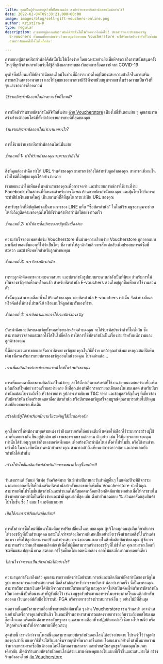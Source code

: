 ```yaml
---
title: คุณเป็นผู้ประกอบธุรกิจที่เปิดนานแล้ว สงสัยว่าจะขายบัตรกํานัลออนไลน์อย่างไร?
date: 2022-02-04T09:30:21.000+00:00
image: images/blog/sell-gift-vouchers-online.png
author: Kristira-R
type: regular
description: การขยายสู่ตลาดบัตรกํานัลดิจิทัลนั้นไม่ใช่เรื่องยากอีกต่อไป! บัตรกํานัลและบัตรของขวัญ
  E-vouchers ทั้งหมดที่ขายผ่านร้านค้าของคุณด้วยระบบ Voucherstore จะได้รับรหัสประจําตัวที่ไม่ซ้ำกัน
  สามารถรับแลกใช้ได้ในไม่กี่คลิก!

---
```

การขยายสู่ตลาดบัตรกํานัลดิจิทัลนั้นไม่ใช่เรื่องง่าย โดยเฉพาะอย่างยิ่งเมื่อพิจารณาถึงการสนับสนุนครั้งใหญ่ที่ธุรกิจด้านการต้อนรับได้รู้สึกถึงผลกระทบของวิกฤตการล็อคดาวน์จาก COVID-19 

ธุรกิจที่เปลี่ยนมาใช้บัตรกํานัลออนไลน์ในช่วงที่มีการระบาดใหญ่ได้ประสบความสําเร็จในการเสริมกระแสเงินสดของพวกเขา และให้ชุมชนของพวกเขามีวิธีที่จะสนับสนุนพวกเขาในช่วงความเป็นจริงที่รุนแรงของการล็อคดาวน์

###### วิธีขายบัตรกํานัลออนไลน์และจะเริ่มที่ไหนดี?

การเปิดตัวร้านขายบัตรกํานัลดิจิทัลนั้นง่าย [ด้วย Voucherstore](/) เพียงไม่กี่ขั้นตอนง่าย ๆ คุณสามารถสร้างร้านค้าออนไลน์ที่ตั้งค่าด้วยรายการขายดีที่สุดของคุณ

###### ร้านขายบัตรกํานัลออนไลน์ทํางานอย่างไร?

การใช้งานร้านขายบัตรกํานัลออนไลน์นั้นง่าย

###### ขั้นตอนที่ 1: ทําให้ร้านค้าของคุณสามารถเข้าถึงได้

สิ่งที่คุณต้องทําคือ ทําให้ URL ร้านค้าของคุณสามารถเข้าถึงได้สําหรับลูกค้าของคุณ สามารถเพิ่มลงในเว็บไซต์ที่มีอยู่ของคุณได้อย่างง่ายดาย 

เราขอแนะนําให้เพิ่มลงในหน้าแรกของคุณเพื่อการจดจํา และประสบการณ์การใช้งานที่ง่าย Facebook เป็นสถานที่ที่เหมาะสําหรับการโฆษณาร้านขายบัตรกํานัลของคุณ และปุ่มโทรไปยังการกระทําสีน้ําเงินขนาดใหญ่ เป็นสถานที่ที่ดีที่สุดในการแบ่งปัน URL ของคุณ 

สําหรับธุรกิจที่มีบัญชีอย่างเป็นทางการของ LINE แท็บ “ซื้อบัตรกํานัล” ในไลน์ริชเมนูของคุณจะช่วยให้ส่งถึงผู้ติดตามของคุณให้ไปยังร้านค้าบัตรกำนัลได้อย่างรวดเร็ว

###### ขั้นตอนที่ 2: ทําให้การซื้อบัตรของขวัญเป็นเรื่องง่าย

ความสําเร็จของแพลตฟอร์ม Voucherstore นั้นผ่านความเรียบง่าย Voucherstore ถูกออกแบบมาเพื่อช่วยลดขั้นตอนที่ไม่จําเป็นใดๆ ที่อาจทําให้ลูกค้าล้มเลิกการสั่งแต่กลับเพิ่มประสบการณ์ซื้อที่สะดวก และน่าพึงพอใจสําหรับลูกค้าของคุณ

###### ขั้นตอนที่ 3: การจัดส่งบัตรกํานัล

เพราะลูกค้าต้องการความสะดวกสบาย และบัตรกํานัลรูปแบบกระดาษกำลังเป็นที่นิยม สําหรับการให้เป็นของขวัญต่อเพื่อนหรือคนรัก สำหรับบัตรกํานัล E-vouchers ส่วนใหญ่ถูกซื้อเพื่อการใช้งานส่วนตัว 

ดังนั้นคุณสามารถเลือกที่จะให้ร้านค้าของคุณ ขายบัตรกํานัล E-vouchers เท่านั้น จัดส่งทางอีเมล หรือจัดส่งให้ทางไปรษณีย์ หรือแบบให้ลูกค้ามารับเองที่ร้าน

###### ขั้นตอนที่ 4: การติดตามและการใช้งานบัตรของขวัญ

บัตรกํานัลและบัตรของขวัญทั้งหมดที่ขายผ่านร้านค้าของคุณ จะได้รับรหัสประจําตัวที่ไม่ซ้ำกัน ซึ่งสามารถตรวจสอบและแลกใช้ได้ในไม่กี่คลิก ทําให้การใช้บัตรกํานัลเป็นเรื่องง่ายสําหรับพนักงานและลูกค้าของคุณ 

นี่คือกระบวนการขายและจัดการบัตรของขวัญของคุณในวิธีที่ง่าย แต่ถ้าคุณกําลังมองหาคุณสมบัติเพิ่มเติม เพื่อรองรับการขายบัตรของขวัญออนไลน์ของคุณ โปรดอ่านต่อ…

###### การเพิ่มผลิตภัณฑ์และประสบการณ์ใหม่ในร้านค้าของคุณ

การเพิ่มแคตตาล็อกของผลิตภัณฑ์ใหม่ง่ายๆ เราได้ตั้งค่าอินเทอร์เฟซที่ใช้งานง่ายบนแดชบอร์ด เพื่อเพิ่มผลิตภัณฑ์ใหม่อย่างรวดเร็วและง่ายดาย สิ่งที่คุณต้องทําคือกรอกรายละเอียดลงในเทมเพลต สําหรับบัตรกํานัลแต่ละใบรวมถึงชื่อ หัวข้อรายการ รูปภาพ คําอธิบาย  T&C ราคา และข้อมูลสําคัญอื่นๆ ที่เกี่ยวข้องกับบัตรกํานัล เมื่อสร้างแคตตาล็อกบัตรกํานัล หรือบัตรของขวัญเสร็จสมบูรณ์คุณสามารถย้ายไปยังคุณสมบัติแดชบอร์ดเพิ่มเติม

###### สร้างสิทธิ์ผู้ใช้สําหรับพนักงานในระดับผู้ใช้ที่แตกต่างกัน

คุณไม่ควรให้พนักงานทุกตำแหน่ง เข้าถึงแดชบอร์ดได้อย่างเต็มที่ แต่ขอให้เลือกใช้ระบบการสร้างผู้ใช้งานที่แตกต่างกัน ขึ้นอยู่กับตำแหน่งงานของพวกเขาแต่ละคน ตัวอย่าง เช่น ให้ทีมการตลาดของคุณเท่านั้นได้รับอนุญาตเข้าถึงแดชบอร์ดทั้งหมด เพื่อสร้างบัตรกํานัลใหม่ ตั้งค่าโปรโมชั่น หรือใช้งานส่วนเสริมได้ ในขณะที่พนักงานหน้าบ้านของคุณ สามารถเข้าถึงเพียงแค่การตรวจสอบและการแลกบัตรกํานัลได้เท่านั้น

###### สร้างโปรโมชั่นผลิตภัณฑ์สําหรับกิจกรรมขนาดใหญ่ในแต่ละปี

วันสงกรานต์ วันแม่ วันพ่อ วันคริสต์มาส วันส่งท้ายปีเก่าและวันสำคัญอื่นๆ ในแต่ละปีจะมีกิจกรรมมากมายตลอดทั้งปีเพื่อส่งเสริมบัตรกํานัลสําหรับยอดขายที่เพิ่มขึ้น Voucherstore ช่วยให้คุณสามารถเพิ่มโปรโมชั่นบัตรกํานัลและส่วนลดให้กับแคตตาล็อกหรือผลิตภัณฑ์บางอย่างเพื่อให้การขายในช่วงเทศกาลเหล่านี้เป็นเรื่องง่ายและน่าดึงดูดมากที่สุด เช่น ตั้งค่าส่วนลดแบบ % ส่วนลดจัดกลุ่มสินค้า โปรโมชั่น ซื้อ 1 แถม 1 และอีกมากมาย

###### เปิดใช้งานการปรับแต่งผลิตภัณฑ์

การตั้งค่าการซื้อใหม่ที่มีแนวโน้มคือการปรับเปลี่ยนในแบบของคุณ ผู้บริโภคทุกคนมุ่งมั่นเกี่ยวกับการให้ของขวัญที่เป็นส่วนบุคคล และมั่นใจว่าจะต้องมีความพิเศษเป็นอย่างยิ่งเราจึงนําเสนอสิ่งนี้ในร้านค้าของเรา เพื่อให้ลูกค้าสามารถปรับแต่งประสบการณ์ของตนเองภายในสิทธิ์ผลิตภัณฑ์ของคุณ ผู้จัดการสามารถสร้างส่วนเสริมของผลิตภัณฑ์เพื่อให้ผู้ซื้อสามารถสร้างของขวัญที่ไม่ซ้ำใคร คุณสามารถเลือกที่จะเพิ่มแชมเปญหนึ่งขวด สตรอเบอร์รี่จุ่มช็อคโกแลตหนึ่งกล่อง ดอกไม้และอีกมากมายเลยทีเดียว

###### ไม่แน่ใจว่าจะขายเป็นบัตรกํานัลได้อย่างไร?

ความสนุกกำลังมาถึงแล้ว คุณสามารถขายบัตรกำนัลประสบการณ์และผลิตภัณฑ์บัตรกำนัลของขวัญในรูปแบบของการมอบประสบการณ์ คือสิ่งสำคัญสําหรับการขายบัตรกํานัลอย่างรวดเร็ว นี่เป็นเพราะคุณสามารถรับกระแสเงินสดได้ทันทีจากการขายบัตรของขวัญ และคุณอาจไม่จําเป็นต้องให้บริการบัตรกํานัลเป็นเวลาหนึ่งปีหรือนานเท่าที่ผู้รับถือไว้ เช่น เมนูชุดรับประทานอาหารในบรรยากาศโรแมนติกสําหรับสองคน เรียนกอล์ฟกับมือโปรระดับ PGA หรือรายการสร้างประสบการณ์อื่น ๆ อย่างไม่มีที่สิ้นสุด

นอกจากนี้คุณยังสามารถเลือกที่จะขายผลิตภัณฑ์ใด ๆ ผ่าน Voucherstore เช่น ร้านสปา อาจนําเสนอน้ํามันหรือการดูแลประทินผิว ในขณะที่ร้านอาหารสามารถแสดงรายการของกินรวมถึงซอสโฮมเมดช็อคโกแลต หรือแม้แต่อาหารระดับหรูหรา คุณสามารถเลือกที่จะปฏิบัติตามคําสั่งซื้อทางไปรษณีย์ หรือให้ลูกค้าแจ้งมารับได้จากสถานที่ที่คุณระบุ

สุดท้ายนี้ เราหวังว่าจากโพสต์นี้คุณสามารถขายบัตรกํานัลออนไลน์ได้อย่างง่ายดาย โปรดจําไว้ว่าลูกค้าของคุณกําลังมองหาวิธีที่จะได้รับมากขึ้นจากธุรกิจที่พวกเขาชื่นชอบ โดยเฉพาะอย่างยิ่งถ้านี่หมายความว่าพวกเขาสามารถซื้อสินค้าออนไลน์ได้ตามความสะดวก และช่วยสนับสนุนธุรกิจของคุณในเวลาเดียวกัน เปิดตัวร้านขายบัตรกํานัลออนไลน์ด้วยแบรนด์ของคุณเองในแบบที่เร็วขึ้นและแสนง่ายได้ สร้างร้านค้าออนไลน์ [กับ Voucherstore](contact/)